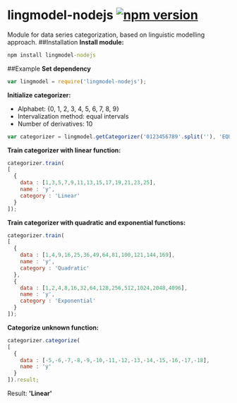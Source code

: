 # lingmodel-nodejs [![npm version](https://badge.fury.io/js/lingmodel-nodejs.svg)](https://badge.fury.io/js/lingmodel-nodejs)
Module for data series categorization, based on linguistic modelling approach.
##Installation
**Install module:**
```cmd
npm install lingmodel-nodejs
```
##Example
**Set dependency**
```js
var lingmodel = require('lingmodel-nodejs');
```

**Initialize categorizer:**
- Alphabet: {0, 1, 2, 3, 4, 5, 6, 7, 8, 9}
- Intervalization method: equal intervals
- Number of derivatives: 10
```js
var categorizer = lingmodel.getCategorizer('0123456789'.split(''), 'EQUAL', 10);
```

**Train categorizer with linear function:**
```js
categorizer.train(
[
  {
    data : [1,3,5,7,9,11,13,15,17,19,21,23,25],
    name : 'y',
    category : 'Linear'
  }
]);
```

**Train categorizer with quadratic and exponential functions:**
```js
categorizer.train(
[
  {
    data : [1,4,9,16,25,36,49,64,81,100,121,144,169],
    name : 'y',
    category : 'Quadratic'
  },
  {
    data : [1,2,4,8,16,32,64,128,256,512,1024,2048,4096],
    name : 'y',
    category : 'Exponential'
  }
]);
```

**Categorize unknown function:**
```js
categorizer.categorize(
[
  {
    data : [-5,-6,-7,-8,-9,-10,-11,-12,-13,-14,-15,-16,-17,-18],
    name : 'y'
  }
]).result;
```
Result: **'Linear'**
